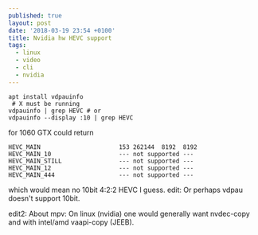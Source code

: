 ```yaml
---
published: true
layout: post
date: '2018-03-19 23:54 +0100'
title: Nvidia hw HEVC support
tags:
  - linux
  - video
  - cli
  - nvidia
---
```

	apt install vdpauinfo
     # X must be running
    vdpauinfo | grep HEVC # or
    vdpauinfo --display :10 | grep HEVC
    
for 1060 GTX could return

    HEVC_MAIN                      153 262144  8192  8192
    HEVC_MAIN_10                   --- not supported ---
    HEVC_MAIN_STILL                --- not supported ---
    HEVC_MAIN_12                   --- not supported ---
    HEVC_MAIN_444                  --- not supported ---
    
which would mean no 10bit 4:2:2 HEVC I guess. edit: Or perhaps vdpau doesn't support 10bit.

edit2: About mpv: On linux (nvidia) one would generally want nvdec-copy and with intel/amd vaapi-copy (JEEB).
